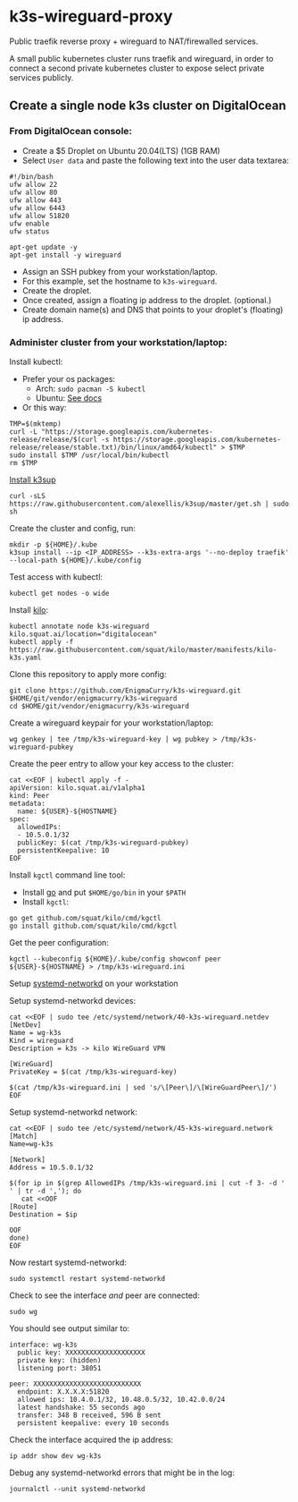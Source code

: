 # k3s-wireguard-proxy

Public traefik reverse proxy + wireguard to NAT/firewalled services. 

A small public kubernetes cluster runs traefik and wireguard, in order to
connect a second private kubernetes cluster to expose select private services
publicly.

## Create a single node k3s cluster on DigitalOcean

### From DigitalOcean console:

 * Create a $5 Droplet on Ubuntu 20.04(LTS) (1GB RAM)
 * Select `User data` and paste the following text into the user data textarea:
```
#!/bin/bash
ufw allow 22
ufw allow 80
ufw allow 443
ufw allow 6443
ufw allow 51820
ufw enable
ufw status

apt-get update -y
apt-get install -y wireguard
``` 
 * Assign an SSH pubkey from your workstation/laptop.
 * For this example, set the hostname to `k3s-wireguard`.
 * Create the droplet.
 * Once created, assign a floating ip address to the droplet. (optional.)
 * Create domain name(s) and DNS that points to your droplet's (floating) ip address.

### Administer cluster from your workstation/laptop:

Install kubectl:
 * Prefer your os packages:
   * Arch: `sudo pacman -S kubectl`
   * Ubuntu: [See docs](https://kubernetes.io/docs/tasks/tools/install-kubectl/#install-using-native-package-management)
 * Or this way:
```
TMP=$(mktemp)
curl -L "https://storage.googleapis.com/kubernetes-release/release/$(curl -s https://storage.googleapis.com/kubernetes-release/release/stable.txt)/bin/linux/amd64/kubectl" > $TMP
sudo install $TMP /usr/local/bin/kubectl
rm $TMP
```
   
[Install k3sup](https://github.com/alexellis/k3sup#download-k3sup-tldr)

`curl -sLS https://raw.githubusercontent.com/alexellis/k3sup/master/get.sh | sudo sh`

Create the cluster and config, run:
```
mkdir -p ${HOME}/.kube
k3sup install --ip <IP_ADDRESS> --k3s-extra-args '--no-deploy traefik' --local-path ${HOME}/.kube/config
```

Test access with kubectl:
```
kubectl get nodes -o wide
```

Install [kilo](https://github.com/squat/kilo):
```
kubectl annotate node k3s-wireguard kilo.squat.ai/location="digitalocean"
kubectl apply -f https://raw.githubusercontent.com/squat/kilo/master/manifests/kilo-k3s.yaml
```

Clone this repository to apply more config:
```
git clone https://github.com/EnigmaCurry/k3s-wireguard.git $HOME/git/vendor/enigmacurry/k3s-wireguard
cd $HOME/git/vendor/enigmacurry/k3s-wireguard
```

Create a wireguard keypair for your workstation/laptop:
```
wg genkey | tee /tmp/k3s-wireguard-key | wg pubkey > /tmp/k3s-wireguard-pubkey
```

Create the peer entry to allow your key access to the cluster:
```
cat <<EOF | kubectl apply -f -
apiVersion: kilo.squat.ai/v1alpha1
kind: Peer
metadata:
  name: ${USER}-${HOSTNAME}
spec:
  allowedIPs:
  - 10.5.0.1/32
  publicKey: $(cat /tmp/k3s-wireguard-pubkey)
  persistentKeepalive: 10
EOF
 ```

Install `kgctl` command line tool:
 * Install [go]() and put `$HOME/go/bin` in your `$PATH`
 * Install `kgctl`:
```
go get github.com/squat/kilo/cmd/kgctl
go install github.com/squat/kilo/cmd/kgctl
```

Get the peer configuration:
```
kgctl --kubeconfig ${HOME}/.kube/config showconf peer ${USER}-${HOSTNAME} > /tmp/k3s-wireguard.ini
```

Setup [systemd-networkd](https://wiki.archlinux.org/index.php/Systemd-networkd) on your workstation

Setup systemd-networkd devices:

```
cat <<EOF | sudo tee /etc/systemd/network/40-k3s-wireguard.netdev
[NetDev]
Name = wg-k3s
Kind = wireguard
Description = k3s -> kilo WireGuard VPN

[WireGuard]
PrivateKey = $(cat /tmp/k3s-wireguard-key)

$(cat /tmp/k3s-wireguard.ini | sed 's/\[Peer\]/\[WireGuardPeer\]/')
EOF
```

Setup systemd-networkd network:

```
cat <<EOF | sudo tee /etc/systemd/network/45-k3s-wireguard.network
[Match]
Name=wg-k3s

[Network]
Address = 10.5.0.1/32

$(for ip in $(grep AllowedIPs /tmp/k3s-wireguard.ini | cut -f 3- -d ' ' | tr -d ','); do
   cat <<OOF
[Route]
Destination = $ip

OOF
done)
EOF
```

Now restart systemd-networkd:

```
sudo systemctl restart systemd-networkd
```

Check to see the interface *and* peer are connected:

```
sudo wg
```

You should see output similar to:

```
interface: wg-k3s
  public key: XXXXXXXXXXXXXXXXXXXX
  private key: (hidden)
  listening port: 38051

peer: XXXXXXXXXXXXXXXXXXXXXXXXXXX
  endpoint: X.X.X.X:51820
  allowed ips: 10.4.0.1/32, 10.48.0.5/32, 10.42.0.0/24
  latest handshake: 55 seconds ago
  transfer: 348 B received, 596 B sent
  persistent keepalive: every 10 seconds
```


Check the interface acquired the ip address:

```
ip addr show dev wg-k3s
```

Debug any systemd-networkd errors that might be in the log:

```
journalctl --unit systemd-networkd
```

